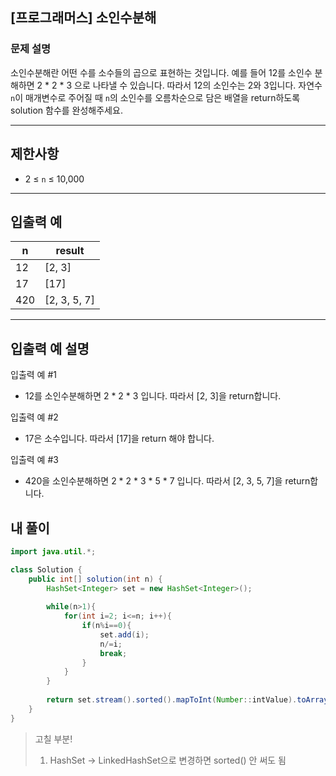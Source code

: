 ## [프로그래머스] 소인수분해

### 문제 설명

소인수분해란 어떤 수를 소수들의 곱으로 표현하는 것입니다. 예를 들어 12를 소인수 분해하면 2 * 2 * 3 으로 나타낼 수 있습니다. 따라서 12의 소인수는 2와 3입니다. 자연수 `n`이 매개변수로 주어질 때 `n`의 소인수를 오름차순으로 담은 배열을 return하도록 solution 함수를 완성해주세요.

------

## 제한사항

- 2 ≤ `n` ≤ 10,000

------

## 입출력 예

| n    | result       |
| ---- | ------------ |
| 12   | [2, 3]       |
| 17   | [17]         |
| 420  | [2, 3, 5, 7] |

------

## 입출력 예 설명

입출력 예 #1

- 12를 소인수분해하면 2 * 2 * 3 입니다. 따라서 [2, 3]을 return합니다.

입출력 예 #2

- 17은 소수입니다. 따라서 [17]을 return 해야 합니다.

입출력 예 #3

- 420을 소인수분해하면 2 * 2 * 3 * 5 * 7 입니다. 따라서 [2, 3, 5, 7]을 return합니다.

## 내 풀이

```java
import java.util.*;

class Solution {
    public int[] solution(int n) {
        HashSet<Integer> set = new HashSet<Integer>();
        
        while(n>1){
            for(int i=2; i<=n; i++){
                if(n%i==0){
                    set.add(i);
                    n/=i;
                    break;
                }
            }
        }
        
        return set.stream().sorted().mapToInt(Number::intValue).toArray();
    }
}
```

> 고칠 부분!
>
> 1. HashSet -> LinkedHashSet으로 변경하면 sorted() 안 써도 됨
